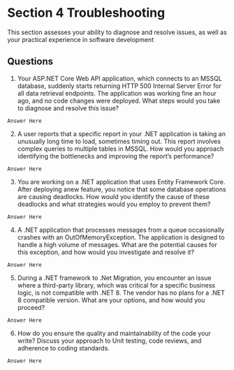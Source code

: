 # Section 4 Troubleshooting
This section assesses your ability to diagnose and resolve issues, as well as your practical experience in software development 

## Questions

1. Your ASP.NET Core Web API application, which connects to an MSSQL database, suddenly starts returning HTTP 500 Internal Server Error for all data retrieval endpoints. The application was working fine an hour ago, and no code changes were deployed. What steps would you take to diagnose and resolve this issue?

```
Answer Here
```

2. A user reports that a specific report in your .NET application is taking an unusually long time to load, sometimes timing out. This report involves complex queries to multiple tables in MSSQL. How would you approach identifying the bottlenecks and improving the report’s performance?

```
Answer Here
```

3. You are working on a .NET application that uses Entity Framework Core. After deploying anew feature, you notice that some database operations are causing deadlocks. How would you identify the cause of these deadlocks and what strategies would you employ to prevent them?

```
Answer Here
```

4. A .NET application that processes messages from a queue occasionally crashes with an OutOfMemoryException. The application is designed to handle a high volume of messages. What are the potential causes for this exception, and how would you investigate and resolve it?

```
Answer Here
```

5. During a .NET framework to .Net Migration, you encounter an issue where a third-party library, which was critical for a specific business logic, is not compatible with .NET 8. The vendor has no plans for a .NET 8 compatible version. What are your options, and how would you proceed?

```
Answer Here
```

6. How do you ensure the quality and maintainability of the code your write? Discuss your approach to Unit testing, code reviews, and adherence to coding standards. 

```
Answer Here
```

